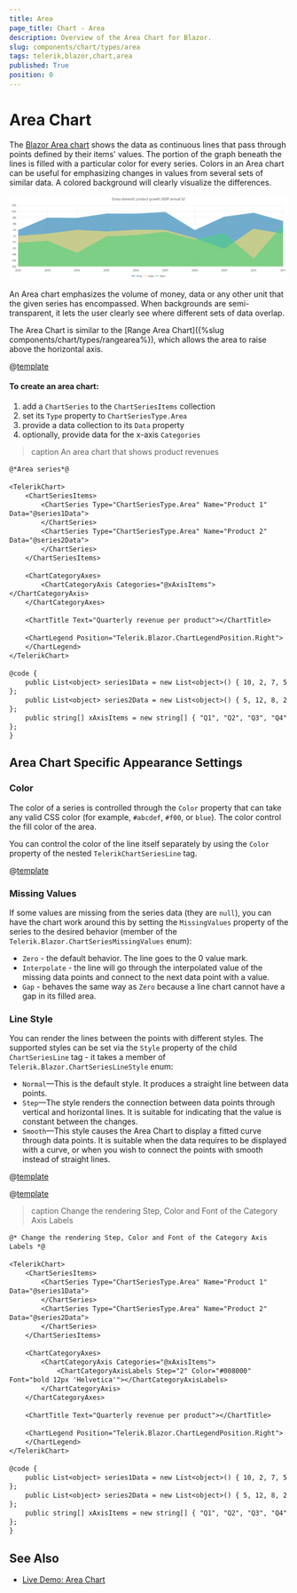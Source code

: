```yaml
---
title: Area
page_title: Chart - Area
description: Overview of the Area Chart for Blazor.
slug: components/chart/types/area
tags: telerik,blazor,chart,area
published: True
position: 0
---
```


# Area Chart

The <a href="https://www.telerik.com/blazor-ui/area-chart" target="_blank">Blazor Area chart</a> shows the data as continuous lines that pass through points defined by their items' values. The portion of the graph beneath the lines is filled with a particular color for every series. Colors in an Area chart can be useful for emphasizing changes in values from several sets of similar data. A colored background will clearly visualize the differences.

![area chart](images/area-chart.png)

An Area chart emphasizes the volume of money, data or any other unit that the given series has encompassed. When backgrounds are semi-transparent, it lets the user clearly see where different sets of data overlap.

The Area Chart is similar to the [Range Area Chart]({%slug components/chart/types/rangearea%}), which allows the area to raise above the horizontal axis.

@[template](/_contentTemplates/chart/link-to-basics.md#understand-basics-and-databinding-first)

#### To create an area chart:

1. add a `ChartSeries` to the `ChartSeriesItems` collection
2. set its `Type` property to `ChartSeriesType.Area`
3. provide a data collection to its `Data` property
4. optionally, provide data for the x-axis `Categories`


>caption An area chart that shows product revenues

````CSHTML
@*Area series*@

<TelerikChart>
    <ChartSeriesItems>
        <ChartSeries Type="ChartSeriesType.Area" Name="Product 1" Data="@series1Data">
        </ChartSeries>
        <ChartSeries Type="ChartSeriesType.Area" Name="Product 2" Data="@series2Data">
        </ChartSeries>
    </ChartSeriesItems>

    <ChartCategoryAxes>
        <ChartCategoryAxis Categories="@xAxisItems"></ChartCategoryAxis>
    </ChartCategoryAxes>

    <ChartTitle Text="Quarterly revenue per product"></ChartTitle>

    <ChartLegend Position="Telerik.Blazor.ChartLegendPosition.Right">
    </ChartLegend>
</TelerikChart>

@code {
    public List<object> series1Data = new List<object>() { 10, 2, 7, 5 };
    public List<object> series2Data = new List<object>() { 5, 12, 8, 2 };
    public string[] xAxisItems = new string[] { "Q1", "Q2", "Q3", "Q4" };
}
````


## Area Chart Specific Appearance Settings

### Color

The color of a series is controlled through the `Color` property that can take any valid CSS color (for example, `#abcdef`, `#f00`, or `blue`). The color control the fill color of the area.

You can control the color of the line itself separately by using the `Color` property of the nested `TelerikChartSeriesLine` tag.

@[template](/_contentTemplates/chart/link-to-basics.md#opacity-area-bubble)

### Missing Values

If some values are missing from the series data (they are `null`), you can have the chart work around this by setting the `MissingValues` property of the series to the desired behavior (member of the `Telerik.Blazor.ChartSeriesMissingValues` enum):

* `Zero` - the default behavior. The line goes to the 0 value mark.
* `Interpolate` - the line will go through the interpolated value of the missing data points and connect to the next data point with a value.
* `Gap` - behaves the same way as `Zero` because a line chart cannot have a gap in its filled area.


### Line Style

You can render the lines between the points with different styles. The supported styles can be set via the `Style` property of the child `ChartSeriesLine` tag - it takes a member of `Telerik.Blazor.ChartSeriesLineStyle` enum:

* `Normal`—This is the default style. It produces a straight line between data points.
* `Step`—The style renders the connection between data points through vertical and horizontal lines. It is suitable for indicating that the value is constant between the changes.
* `Smooth`—This style causes the Area Chart to display a fitted curve through data points. It is suitable when the data requires to be displayed with a curve, or when you wish to connect the points with smooth instead of straight lines.

@[template](/_contentTemplates/chart/link-to-basics.md#configurable-nested-chart-settings)

@[template](/_contentTemplates/chart/link-to-basics.md#configurable-nested-chart-settings-categorical)

>caption Change the rendering Step, Color and Font of the Category Axis Labels

````CSHTML
@* Change the rendering Step, Color and Font of the Category Axis Labels *@

<TelerikChart>
    <ChartSeriesItems>
        <ChartSeries Type="ChartSeriesType.Area" Name="Product 1" Data="@series1Data">
        </ChartSeries>
        <ChartSeries Type="ChartSeriesType.Area" Name="Product 2" Data="@series2Data">
        </ChartSeries>
    </ChartSeriesItems>

    <ChartCategoryAxes>
        <ChartCategoryAxis Categories="@xAxisItems">
            <ChartCategoryAxisLabels Step="2" Color="#008000" Font="bold 12px 'Helvetica'"></ChartCategoryAxisLabels>
        </ChartCategoryAxis>
    </ChartCategoryAxes>

    <ChartTitle Text="Quarterly revenue per product"></ChartTitle>

    <ChartLegend Position="Telerik.Blazor.ChartLegendPosition.Right">
    </ChartLegend>
</TelerikChart>

@code {
    public List<object> series1Data = new List<object>() { 10, 2, 7, 5 };
    public List<object> series2Data = new List<object>() { 5, 12, 8, 2 };
    public string[] xAxisItems = new string[] { "Q1", "Q2", "Q3", "Q4" };
}
````


## See Also

  * [Live Demo: Area Chart](https://demos.telerik.com/blazor-ui/chart/area-chart)
